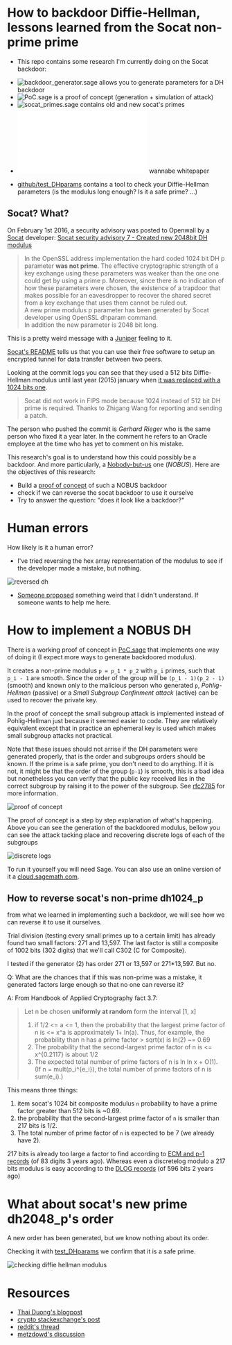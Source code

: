 # How to backdoor Diffie-Hellman, lessons learned from the Socat non-prime prime

* This repo contains some research I'm currently doing on the Socat backdoor:
 - ![backdoor_generator.sage](backdoor_generator.sage) allows you to generate parameters for a DH backdoor
 - ![PoC.sage](PoC.sage) is a proof of concept (generation + simulation of attack)
 - ![socat_primes.sage](socat_primes.sage) contains old and new socat's primes
 - ![whitepaper.tex](whitepaper.tex) wannabe whitepaper
 
* [github/test_DHparams](https://github.com/mimoo/test_DHparams) contains a tool to check your Diffie-Hellman parameters (is the modulus long enough? Is it a safe prime? ...)

## Socat? What?

On February 1st 2016, a security advisory was posted to Openwall by a [Socat](http://www.dest-unreach.org/socat/) developer: [Socat security advisory 7 - Created new 2048bit DH modulus](http://www.openwall.com/lists/oss-security/2016/02/01/4)

> In the OpenSSL address implementation the hard coded 1024 bit DH p parameter **was not prime**. The effective cryptographic strength of a key exchange using these parameters was weaker than the one one could get by using a prime p. Moreover, since there is no indication of how these parameters were chosen, the existence of a trapdoor that makes possible for an eavesdropper to recover the shared secret from a key exchange that uses them cannot be ruled out.  
> A new prime modulus p parameter has been generated by Socat developer using OpenSSL dhparam command.  
> In addition the new parameter is 2048 bit long.

This is a pretty weird message with a [Juniper](http://forums.juniper.net/t5/Security-Incident-Response/Important-Announcement-about-ScreenOS/ba-p/285554) feeling to it. 

[Socat's README](http://www.dest-unreach.org/socat/doc/README) tells us that you can use their free software to setup an encrypted tunnel for data transfer between two peers.

Looking at the commit logs you can see that they used a 512 bits Diffie-Hellman modulus until last year (2015) january when [it was replaced with a 1024 bits one](http://repo.or.cz/socat.git/commitdiff/281d1bd6515c2f0f8984fc168fb3d3b91c20bdc0).

> Socat did not work in FIPS mode because 1024 instead of 512 bit DH prime is required. Thanks to Zhigang Wang for reporting and sending a patch.

The person who pushed the commit is *Gerhard Rieger* who is the same person who fixed it a year later. In the comment he refers to an Oracle employee at the time who has yet to comment on his mistake.

This research's goal is to understand how this could possibly be a backdoor. And more particularly, a [Nobody-but-us](https://en.wikipedia.org/wiki/NOBUS) one (*NOBUS*). Here are the objectives of this research:

* Build a  [proof of concept](PoC.sage) of such a NOBUS backdoor
* check if we can reverse the socat backdoor to use it ourselve
* Try to answer the question: "does it look like a backdoor?"

# Human errors

How likely is it a human error?

* I've tried reversing the hex array representation of the modulus to see if the developer made a mistake, but nothing.

![reversed dh](http://i.imgur.com/L0VxosD.png)

* [Someone proposed](https://www.reddit.com/r/crypto/comments/43wh7h/the_socat_backdoor/czlxydf) something weird that I didn't understand. If someone wants to help me here.

# How to implement a NOBUS DH

There is a working proof of concept in [PoC.sage](PoC.sage) that implements one way of doing it (I expect more ways to generate backdoored modulus).

It creates a non-prime modulus `p = p_1 * p_2` with `p_i` primes, such that
`p_i - 1` are smooth. Since the order of the group will be `(p_1 - 1)(p_2 - 1)` (smooth) and known only to the malicious person who generated `p`, *Pohlig-Hellman* (passive) or a *Small Subgroup Confinment attack* (active) can be used to recover the private key.

In the proof of concept the small subgroup attack is implemented instead of Pohlig-Hellman just because it seemed easier to code. They are relatively equivalent except that in practice an ephemeral key is used which makes small subgroup attacks not practical.

Note that these issues should not arrise if the DH parameters were generated properly, that is the order and subgroups orders should be known. If the prime is a safe prime, you don't need to do anything. If it is not, it might be that the order of the group (`p-1`) is smooth, this is a bad idea but nonetheless you can verify that the public key received lies in the correct subgroup by raising it to the power of the subgroup. See [rfc2785](https://tools.ietf.org/html/rfc2785) for more information.

![proof of concept](http://i.imgur.com/CL2wk5V.png)

The proof of concept is a step by step explanation of what's happening. Above you can see the generation of the backdoored modulus, bellow you can see the attack tacking place and recovering discrete logs of each of the subgroups

![discrete logs](http://i.imgur.com/KojNtVY.png)

To run it yourself you will need Sage. You can also use an online version of it a [cloud.sagemath.com](http://cloud.sagemath.com).

## How to reverse socat's non-prime dh1024_p

from what we learned in implementing such a backdoor, we will see how we can reverse it to use it ourselves.

Trial division (testing every small primes up to a certain limit) has already found two small factors: 271 and 13,597. The last factor is still a composite of 1002 bits (302  digits) that we'll call C302 (C for Composite).

I tested if the generator (2) has order 271 or 13,597 or 271*13,597. But no.

Q: What are the chances that if this was non-prime was a mistake, it generated factors large enough so that no one can reverse it?

A: From Handbook of Applied Cryptography fact 3.7:

> Let n be chosen **uniformly at random** form the interval [1, x]
> 1. if 1/2 <= a <= 1, then the probability that the largest prime factor of n is <= x^a is approximately 1+ ln(a). Thus, for example, the probability than n has a prime factor > sqrt(x) is ln(2) ~= 0.69
> 2. The probability that the second-largest prime factor of n is <= x^{0.2117} is about 1/2
> 3. The expected total number of prime factors of n is ln ln x + O(1). (If n = mult(p_i^{e_i}), the total number of prime factors of n is sum(e_i).)

This means three things:

1. item socat's 1024 bit composite modulus `n` probability to have a prime factor greater than 512 bits is ~0.69.
2. the probability that the second-largest prime factor of `n` is smaller than 217 bits is 1/2.
3. The total number of prime factor of `n` is expected to be 7 (we already have 2).

217 bits is already too large a factor to find according to [ECM and p-1 records](http://www.loria.fr/~zimmerma/records/top50.html) (of 83 digits 3 years ago). Whereas even a discretelog modulo a 217 bits modulus is easy according to the [DLOG records](https://en.wikipedia.org/wiki/Discrete_logarithm_records) (of 596 bits 2 years ago)

# What about socat's new prime dh2048_p's order

A new order has been generated, but we know nothing about its order.

Checking it with [test_DHparams](https://github.com/mimoo/test_DHparams) we confirm that it is a safe prime.

![checking diffie hellman modulus](https://www.cryptologie.net/upload/Screen_Shot_2016-02-22_at_10.28_.42_PM_.png)

# Resources

* [Thai Duong's blogpost](http://vnhacker.blogspot.com/2016/02/exploiting-diffie-hellman-bug-in-socat.html)
* [crypto stackexchange's post](http://crypto.stackexchange.com/questions/32415/how-does-a-non-prime-modulus-for-diffie-hellman-allow-for-a-backdoor/32431?noredirect=1)
* [reddit's thread](https://www.reddit.com/r/crypto/comments/43wh7h/the_socat_backdoor/)
* [metzdowd's discussion](http://www.metzdowd.com/pipermail/cryptography/2016-February/028033.html)

